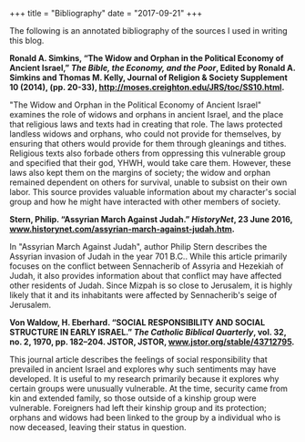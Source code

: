 +++
title = "Bibliography"
date = "2017-09-21"
+++

The following is an annotated bibliography of the sources I used in writing this blog.

<!--Faust, Avraham, and Shlomo Bunimovitz. “The Four Room House: Embodying Iron Age Israelite Society.” _Near Eastern Archaeology_, vol. 66, no. 1/2, 2003, pp. 22–31. JSTOR, JSTOR, www.jstor.org/stable/3210929.
-->

__Ronald A. Simkins, “The Widow and Orphan in the Political Economy of Ancient Israel,” _The Bible, the Economy, and the Poor_, Edited by Ronald A. Simkins and Thomas M. Kelly, Journal of Religion & Society Supplement 10 (2014), (pp. 20-33), http://moses.creighton.edu/JRS/toc/SS10.html.__

"The Widow and Orphan in the Political Economy of Ancient Israel" examines the role of widows and orphans in ancient Israel, and the place that religious laws and texts had in creating that role. The laws protected landless widows and orphans, who could not provide for themselves, by ensuring that others would provide for them through gleanings and tithes. Religious texts also forbade others from oppressing this vulnerable group and specified that their god, YHWH, would take care them. However, these laws also kept them on the margins of society; the widow and orphan remained dependent on others for survival, unable to subsist on their own labor. This source provides valuable information about my character's social group and how he might have interacted with other members of society.

__Stern, Philip. “Assyrian March Against Judah.” _HistoryNet_, 23 June 2016, www.historynet.com/assyrian-march-against-judah.htm.__

In "Assyrian March Against Judah", author Philip Stern describes the Assyrian invasion of Judah in the year 701 B.C.. While this article primarily focuses on the conflict between Sennacherib of Assyria and Hezekiah of Judah, it also provides information about that conflict may have affected other residents of Judah. Since Mizpah is so close to Jerusalem, it is highly likely that it and its inhabitants were affected by Sennacherib's seige of Jerusalem.

__Von Waldow, H. Eberhard. “SOCIAL RESPONSIBILITY AND SOCIAL STRUCTURE IN EARLY ISRAEL.” _The Catholic Biblical Quarterly_, vol. 32, no. 2, 1970, pp. 182–204. JSTOR, JSTOR, www.jstor.org/stable/43712795.__

This journal article describes the feelings of social responsibility that prevailed in ancient Israel and explores why such sentiments may have developed. It is useful to my research primarily because it explores why certain groups were unusually vulnerable. At the time, security came from kin and extended family, so those outside of a kinship group were vulnerable. Foreigners had left their kinship group and its protection; orphans and widows had been linked to the group by a individual who is now deceased, leaving their status in question. 